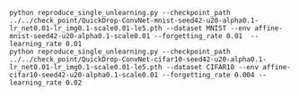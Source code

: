 `python reproduce_single_unlearning.py --checkpoint_path ../../check_point/QuickDrop-ConvNet-mnist-seed42-u20-alpha0.1-lr_net0.01-lr_img0.1-scale0.01-le5.pth --dataset MNIST --env affine-mnist-seed42-u20-alpha0.1-scale0.01 --forgetting_rate 0.01  --learning_rate 0.01`\
`python reproduce_single_unlearning.py --checkpoint_path ../../check_point/QuickDrop-ConvNet-cifar10-seed42-u20-alpha0.1-lr_net0.01-lr_img0.1-scale0.01-le5.pth --dataset CIFAR10 --env affine-cifar10-seed42-u20-alpha0.1-scale0.01 --forgetting_rate 0.004 --learning_rate 0.02`
